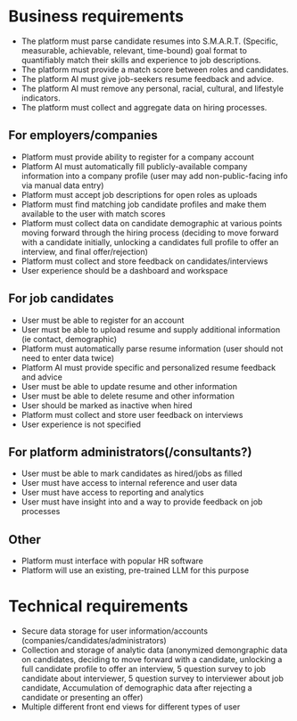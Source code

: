 # Business requirements

- The platform must parse candidate resumes into S.M.A.R.T. (Specific, measurable, achievable, relevant, time-bound) goal format to quantifiably match their skills and experience to job descriptions.
- The platform must provide a match score between roles and candidates.
- The platform AI must give job-seekers resume feedback and advice.
- The platform AI must remove any personal, racial, cultural, and lifestyle indicators.
- The platform must collect and aggregate data on hiring processes.

## For employers/companies
- Platform must provide ability to register for a company account
- Platform AI must automatically fill publicly-available company information into a company profile (user may add non-public-facing info via manual data entry)
- Platform must accept job descriptions for open roles as uploads
- Platform must find matching job candidate profiles and make them available to the user with match scores
- Platform must collect data on candidate demographic at various points moving forward through the hiring process (deciding to move forward with a candidate initially, unlocking a candidates full profile to offer an interview, and final offer/rejection)
- Platform must collect and store feedback on candidates/interviews
- User experience should be a dashboard and workspace

## For job candidates
- User must be able to register for an account
- User must be able to upload resume and supply additional information (ie contact, demographic)
- Platform must automatically parse resume information (user should not need to enter data twice)
- Platform AI must provide specific and personalized resume feedback and advice
- User must be able to update resume and other information
- User must be able to delete resume and other information
- User should be marked as inactive when hired
- Platform must collect and store user feedback on interviews
- User experience is not specified

## For platform administrators(/consultants?)
- User must be able to mark candidates as hired/jobs as filled
- User must have access to internal reference and user data
- User must have access to reporting and analytics
- User must have insight into and a way to provide feedback on job processes

## Other
- Platform must interface with popular HR software
- Platform will use an existing, pre-trained LLM for this purpose


# Technical requirements
- Secure data storage for user information/accounts (companies/candidates/administrators)
- Collection and storage of analytic data (anonymized demongraphic data on candidates, 	deciding to move forward with a candidate, unlocking a full candidate profile to offer an interview, 5 question survey to job candidate about interviewer, 5 question survey to interviewer about job candidate, Accumulation of demographic data after rejecting a candidate or presenting an offer)
- Multiple different front end views for different types of user

